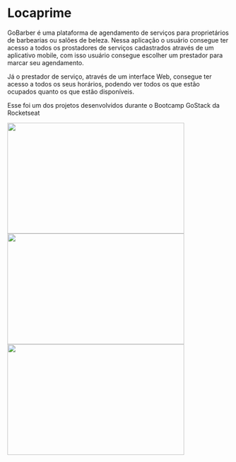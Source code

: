 # Locaprime
GoBarber é uma plataforma de agendamento de serviços para proprietários de barbearias ou salões de beleza. Nessa aplicação o usuário consegue ter acesso a todos os prostadores de serviços cadastrados através de um aplicativo mobile, com isso usuário consegue escolher um prestador para marcar seu agendamento.

Já o prestador de serviço, através de um interface Web, consegue ter acesso a todos os seus horários, podendo ver todos os que estão ocupados quanto os que estão disponíveis.

Esse foi um dos projetos desenvolvidos durante o Bootcamp GoStack da Rocketseat

<div>
  <img width=400 height=250 src="assets/go1.png" />
  <img width=400 height=250 src="assets/go2.png" />
  <img width=400 height=250 src="assets/go3.png" />
</div>
